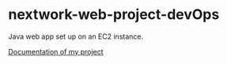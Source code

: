 # nextwork-web-project-devOps
Java web app set up on an EC2 instance.

[Documentation of my project](7DaysDevOpsChallengeDocumentation.pdf)
